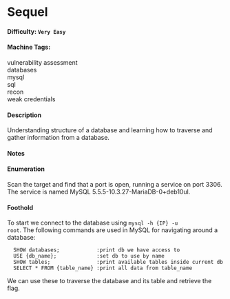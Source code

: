 # Sequel 

#### Difficulty: <code>Very Easy</code>

#### Machine Tags: 
  vulnerability assessment  
  databases  
  mysql  
  sql  
  recon  
  weak credentials  

#### Description
  Understanding structure of a database and learning how to traverse and gather information from a database. 

#### Notes
  #### **Enumeration**
  Scan the target and find that a port is open, running a service on port 3306. The service is named MySQL 5.5.5-10.3.27-MariaDB-0+deb10ul.

  #### **Foothold**
  To start we connect to the database using <code>mysql -h {IP} -u root</code>. The following commands are used in MySQL for navigating around a database:
  ``` MySQL
    SHOW databases;            :print db we have access to
    USE {db_name};             :set db to use by name
    SHOW tables;               :print available tables inside current db
    SELECT * FROM {table_name} :print all data from table_name
  ```
  We can use these to traverse the database and its table and retrieve the flag. 